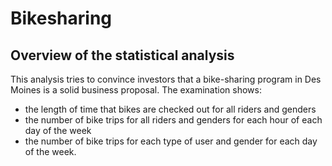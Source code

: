 # Bikesharing

## Overview of the statistical analysis
This analysis tries to convince investors that a bike-sharing program in Des Moines is a solid business proposal.
The examination shows: 
- the length of time that bikes are checked out for all riders and genders
- the number of bike trips for all riders and genders for each hour of each day of the week
- the number of bike trips for each type of user and gender for each day of the week.
